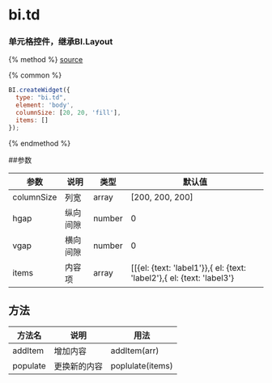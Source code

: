 # bi.td

### 单元格控件，继承BI.Layout

{% method %}
[source](https://jsfiddle.net/fineui/v4jrz6a3/)

{% common %}
```javascript
BI.createWidget({
  type: "bi.td",
  element: 'body',
  columnSize: [20, 20, 'fill'],
  items: []
});
```

{% endmethod %}



##参数

| 参数         | 说明   | 类型     | 默认值                                      |
| ---------- | ---- | ------ | ---------------------------------------- |
| columnSize | 列宽   | array  | [200, 200, 200]                          |
| hgap       | 纵向间隙 | number | 0                                        |
| vgap       | 横向间隙 | number | 0                                        |
| items      | 内容项  | array  | [[{el: {text: 'label1'}},{ el: {text: 'label2'},{ el: {text: 'label3'} |


## 方法

| 方法名      | 说明     | 用法               |
| -------- | ------ | ---------------- |
| addItem  | 增加内容   | addItem(arr)     |
| populate | 更换新的内容 | poplulate(items) |

